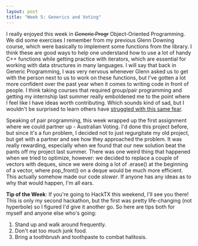 ```yaml
---
layout: post
title: "Week 5: Generics and Voting"
---
```


I really enjoyed this week in <strike>Generic Progr</strike> Object-Oriented Programming. We did some exercises I remember from my previous Glenn Downing course, which were basically to implement some functions from the <algorithm> library. I think these are good ways to help one understand how to use a lot of handy C++ functions while getting practice with iterators, which are essential for working with data structures in many languages. I will say that back in Generic Programming, I was very nervous whenever Glenn asked us to get with the person next to us to work on these functions, but I've gotten a lot more confident over the past year when it comes to writing code in front of people. I think taking courses that required group/pair programming and getting my internship last summer really emboldened me to the point where I feel like I have ideas worth contributing. Which sounds kind of sad, but I wouldn't be surprised to learn others have [struggled with this same fear](https://medium.com/@aliciatweet/overcoming-impostor-syndrome-bdae04e46ec5).

Speaking of pair programming, this week wrapped up the first assignment where we could partner up - Australian Voting. I'd done this project before, but since it's a fun problem, I decided not to just regurgitate my old project, but get with a partner and see how they approached the problem. It was really rewarding, especially when we found that our new solution beat the pants off my project last summer. There was one weird thing that happened when we tried to optimize, however: we decided to replace a couple of vectors with deques, since we were doing a lot of .erase() at the beginning of a vector, where pop_front() on a deque would be much more efficient. This actually somehow made our code *slower*. If anyone has any ideas as to why that would happen, I'm all ears.

**Tip of the Week**: If you're going to HackTX this weekend, I'll see you there! This is only my second hackathon, but the first was pretty life-changing (not hyperbole) so I figured I'd give it another go. So here are tips both for myself and anyone else who's going:
1. Stand up and walk around frequently.
2. Don't eat too much junk food.
3. Bring a toothbrush and toothpaste to combat halitosis.